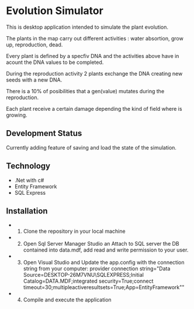 Evolution Simulator
==========
 
This is desktop application intended to simulate the plant evolution.

The plants in the map carry out different activities : water absortion, grow up, reproduction, dead.

Every plant is defined by a specfiv DNA and the activities above have in acount the DNA values to be completed.

During the reproduction activity 2 plants exchange the DNA creating new seeds with a new DNA.

There is a 10% of posibilities that a gen(value) mutates during the reproduction.

Each plant receive a certain damage depending the kind of field where is growing.

Development Status
--------------------

Currently adding feature of saving and load the state of the simulation.

 
Technology
--------------------
 
+ .Net with c#
+ Entity Framework 
+ SQL Express

Installation
--------------------
+ 1) Clone the repository in your local machine

+ 2) Open Sql Server Manager Studio an Attach to SQL server the DB contained into data.mdf, add read and write permission to your user.

+ 3) Open Visual Studio and Update the app.config with the connection string from your computer:  provider connection string=&quot;Data Source=DESKTOP-26M7VNU\SQLEXPRESS;Initial Catalog=DATA.MDF;integrated security=True;connect timeout=30;multipleactiveresultsets=True;App=EntityFramework&quot;"

+ 4) Compile  and execute the application







